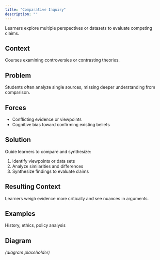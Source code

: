 ```yaml
---
title: "Comparative Inquiry"
description: ""
---
```


Learners explore multiple perspectives or datasets to evaluate competing claims.

## Context
Courses examining controversies or contrasting theories.

## Problem
Students often analyze single sources, missing deeper understanding from comparison.

## Forces
- Conflicting evidence or viewpoints
- Cognitive bias toward confirming existing beliefs

## Solution
Guide learners to compare and synthesize:
1. Identify viewpoints or data sets
2. Analyze similarities and differences
3. Synthesize findings to evaluate claims

## Resulting Context
Learners weigh evidence more critically and see nuances in arguments.

## Examples
History, ethics, policy analysis

## Diagram
*(diagram placeholder)*
